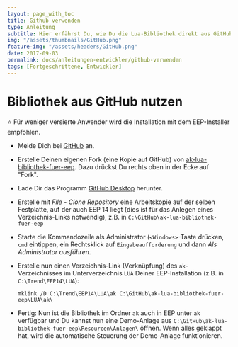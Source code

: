 ```yaml
---
layout: page_with_toc
title: Github verwenden
type: Anleitung
subtitle: Hier erfährst Du, wie Du die Lua-Bibliothek direkt aus GitHub verwenden kannst.
img: "/assets/thumbnails/GitHub.png"
feature-img: "/assets/headers/GitHub.png"
date: 2017-09-03
permalink: docs/anleitungen-entwickler/github-verwenden
tags: [Fortgeschrittene, Entwickler]
---
```

# Bibliothek aus GitHub nutzen

⭐ Für weniger versierte Anwender wird die Installation mit dem EEP-Installer empfohlen.

* Melde Dich bei [GitHub](https://github.com/) an.

* Erstelle Deinen eigenen Fork (eine Kopie auf GitHub) von [ak-lua-bibliothek-fuer-eep](https://github.com/Andreas-Kreuz/ak-lua-bibliothek-fuer-eep). Dazu drückst Du rechts oben in der Ecke auf "Fork".

* Lade Dir das Programm [GitHub Desktop](https://desktop.github.com/) herunter.

* Erstelle mit _File_ - _Clone Repository_ eine Arbeitskopie auf der selben Festplatte, auf der auch EEP 14 liegt (dies ist für das Anlegen eines Verzeichnis-Links notwendig), z.B. in `C:\GitHub\ak-lua-bibliothek-fuer-eep`

* Starte die Kommandozeile als Administrator (`<Windows>`-Taste drücken, `cmd` eintippen, ein Rechtsklick auf `Eingabeaufforderung` und dann _Als Administrator ausführen_.

* Erstelle nun einen Verzeichnis-Link (Verknüpfung) des `ak`-Verzeichnisses im Unterverzeichnis `LUA` Deiner EEP-Installation (z.B. in `C:\Trend\EEP14\LUA`):

    `mklink /D C:\Trend\EEP14\LUA\ak C:\GitHub\ak-lua-bibliothek-fuer-eep\LUA\ak\`

* Fertig: Nun ist die Bibliothek im Ordner `ak` auch in EEP unter `ak` verfügbar und Du kannst nun eine Demo-Anlage aus `C:\GitHub\ak-lua-bibliothek-fuer-eep\Resourcen\Anlagen\` öffnen. Wenn alles geklappt hat, wird die automatische Steuerung der Demo-Anlage funktionieren.
